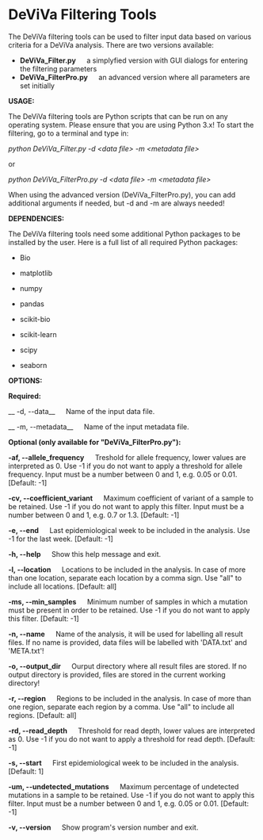 # DeViVa Filtering Tools

The DeViVa filtering tools can be used to filter input data based on various criteria for a DeViVa analysis. There are two versions available:

* __DeViVa_Filter.py__ &emsp; a simplyfied version with GUI dialogs for entering the filtering parameters
* __DeViVa_FilterPro.py__ &emsp; an advanced version where all parameters are set initially

__USAGE:__

The DeViVa filtering tools are Python scripts that can be run on any operating system. Please ensure that you are using Python 3.x! To start the filtering, go to a terminal and type in:

_python DeViVa_Filter.py -d \<data file\> -m \<metadata file\>_

or 

_python DeViVa_FilterPro.py -d \<data file\> -m \<metadata file\>_

When using the advanced version (DeViVa_FilterPro.py), you can add additional arguments if needed, but -d and -m are always needed!

__DEPENDENCIES:__

The DeViVa filtering tools need some additional Python packages to be installed by the user. Here is a full list of all required Python packages:

* Bio

* matplotlib

* numpy

* pandas

* scikit-bio

* scikit-learn

* scipy

* seaborn

__OPTIONS:__

__Required:__

__ -d, --data__ &emsp; Name of the input data file.

__ -m, --metadata__ &emsp; Name of the input metadata file.

__Optional (only available for "DeViVa_FilterPro.py"):__

__-af, --allele_frequency__ &emsp; Treshold for allele frequency, lower values are interpreted as 0. Use -1 if you do not want to apply a threshold for allele frequency. Input must be a number between 0 and 1, e.g. 0.05 or 0.01. [Default: -1]

__-cv, --coefficient_variant__ &emsp; Maximum coefficient of variant of a sample to be retained. Use -1 if you do not want to apply this filter. Input must be a number between 0 and 1, e.g. 0.7 or 1.3. [Default: -1]

__-e, --end__ &emsp; Last epidemiological week to be included in the analysis. Use -1 for the last week. [Default: -1]

__-h, --help__ &emsp; Show this help message and exit.

__-l, --location__ &emsp; Locations to be included in the analysis. In case of more than one location, separate each location by a comma sign. Use "all" to include all locations. [Default: all]

__-ms, --min_samples__ &emsp; Minimum number of samples in which a mutation must be present in order to be retained. Use -1 if you do not want to apply this filter. [Default: -1]

__-n, --name__ &emsp; Name of the analysis, it will be used for labelling all result files. If no name is provided, data files will be labelled with 'DATA.txt' and 'META.txt'!

__-o, --output_dir__ &emsp; Ourput directory where all result files are stored. If no output directory is provided, files are stored in the current working directory!

__-r, --region__ &emsp; Regions to be included in the analysis. In case of more than one region, separate each region by a comma. Use "all" to include all regions. [Default: all]

__-rd, --read_depth__ &emsp; Threshold for read depth, lower values are interpreted as 0. Use -1 if you do not want to apply a threshold for read depth. [Default: -1]

__-s, --start__ &emsp; First epidemiological week to be included in the analysis. [Default: 1]

__-um, --undetected_mutations__ &emsp; Maximum percentage of undetected mutations in a sample to be retained. Use -1 if you do not want to apply this filter. Input must be a number between 0 and 1, e.g. 0.05 or 0.01. [Default: -1]

__-v, --version__ &emsp; Show program's version number and exit.
